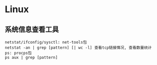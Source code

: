 Linux
==

系统信息查看工具
--

``` text
netstat/ifconfig/sysctl: net-tools包
netstat -an | grep [pattern] [| wc -l] 查看tcp链接情况, 查看数量统计
ps: procps包
ps aux | grep [pattern]
```